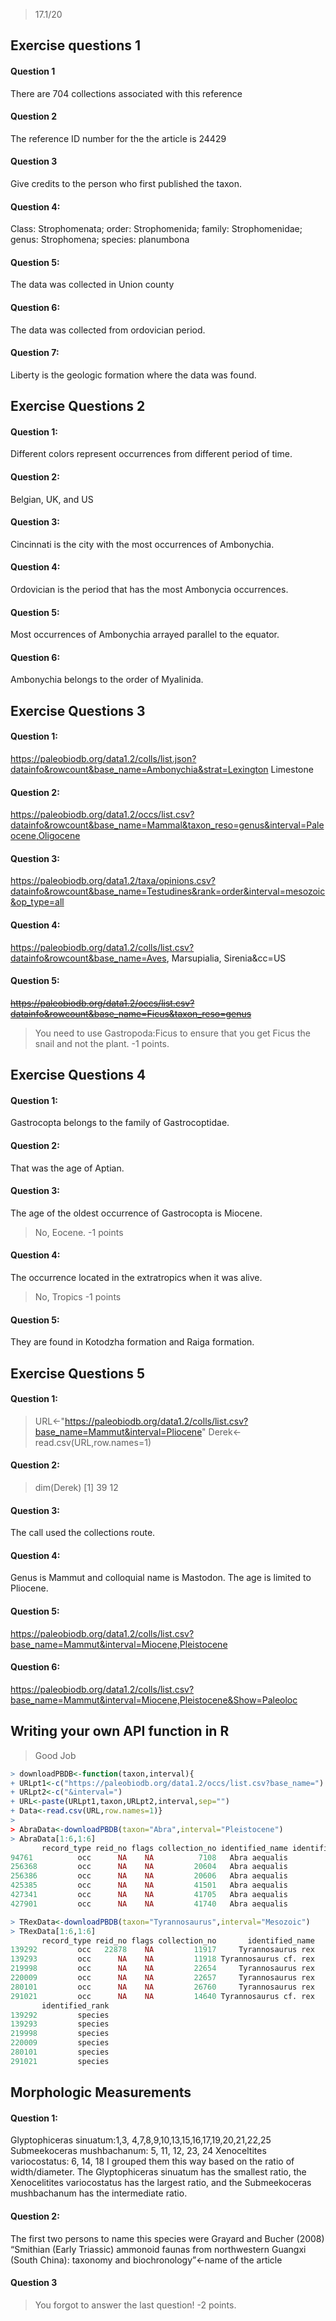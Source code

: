 > 17.1/20

## Exercise questions 1
#### Question 1 
There are 704 collections associated with this reference

#### Question 2
The reference ID number for the the article is 24429

#### Question 3
Give credits to the person who first published the taxon.

#### Question 4:
Class: Strophomenata; order: Strophomenida; family: Strophomenidae; genus: Strophomena; species: planumbona

#### Question 5:
The data was collected in Union county

#### Question 6:
The data was collected from ordovician period.

#### Question 7:
Liberty is the geologic formation where the data was found.

## Exercise Questions 2
#### Question 1: 
Different colors represent occurrences from different period of time.

#### Question 2:
Belgian, UK, and US

#### Question 3:
Cincinnati is the city with the most occurrences of Ambonychia.

#### Question 4:
Ordovician is the period that has the most Ambonycia occurrences.

#### Question 5:
Most occurrences of Ambonychia arrayed parallel to the equator.

#### Question 6:
Ambonychia belongs to the order of Myalinida.

## Exercise Questions 3
#### Question 1:
https://paleobiodb.org/data1.2/colls/list.json?datainfo&rowcount&base_name=Ambonychia&strat=Lexington Limestone

#### Question 2: 
https://paleobiodb.org/data1.2/occs/list.csv?datainfo&rowcount&base_name=Mammal&taxon_reso=genus&interval=Paleocene,Oligocene

#### Question 3: 
https://paleobiodb.org/data1.2/taxa/opinions.csv?datainfo&rowcount&base_name=Testudines&rank=order&interval=mesozoic&op_type=all

#### Question 4:
https://paleobiodb.org/data1.2/colls/list.csv?datainfo&rowcount&base_name=Aves, Marsupialia, Sirenia&cc=US

#### Question 5: 
<strike>https://paleobiodb.org/data1.2/occs/list.csv?datainfo&rowcount&base_name=Ficus&taxon_reso=genus</strike>
> You need to use Gastropoda:Ficus to ensure that you get Ficus the snail and not the plant. -1 points.

## Exercise Questions 4
#### Question 1:
Gastrocopta belongs to the family of Gastrocoptidae.

#### Question 2:
That was the age of Aptian.

#### Question 3:
The age of the oldest occurrence of Gastrocopta is Miocene.
> No, Eocene. -1 points

#### Question 4:
The occurrence located in the extratropics when it was alive.
> No, Tropics -1 points

#### Question 5:
They are found in Kotodzha formation and Raiga formation.

## Exercise Questions 5
#### Question 1:
> URL<-"https://paleobiodb.org/data1.2/colls/list.csv?base_name=Mammut&interval=Pliocene"
> Derek<-read.csv(URL,row.names=1)

#### Question 2:
> dim(Derek)
[1] 39 12

#### Question 3:
The call used the collections route.

#### Question 4:
Genus is Mammut and colloquial name is Mastodon. The age is limited to Pliocene.

#### Question 5:
https://paleobiodb.org/data1.2/colls/list.csv?base_name=Mammut&interval=Miocene,Pleistocene

#### Question 6:
https://paleobiodb.org/data1.2/colls/list.csv?base_name=Mammut&interval=Miocene,Pleistocene&Show=Paleoloc

## Writing your own API function in R

> Good Job

````R
> downloadPBDB<-function(taxon,interval){
+ URLpt1<-c("https://paleobiodb.org/data1.2/occs/list.csv?base_name=")
+ URLpt2<-c("&interval=")
+ URL<-paste(URLpt1,taxon,URLpt2,interval,sep="")
+ Data<-read.csv(URL,row.names=1)}
> 
> AbraData<-downloadPBDB(taxon="Abra",interval="Pleistocene")
> AbraData[1:6,1:6]
       record_type reid_no flags collection_no identified_name identified_rank
94761          occ      NA    NA          7108   Abra aequalis         species
256368         occ      NA    NA         20604   Abra aequalis         species
256386         occ      NA    NA         20606   Abra aequalis         species
425385         occ      NA    NA         41501   Abra aequalis         species
427341         occ      NA    NA         41705   Abra aequalis         species
427901         occ      NA    NA         41740   Abra aequalis         species

> TRexData<-downloadPBDB(taxon="Tyrannosaurus",interval="Mesozoic")
> TRexData[1:6,1:6]
       record_type reid_no flags collection_no       identified_name
139292         occ   22878    NA         11917     Tyrannosaurus rex
139293         occ      NA    NA         11918 Tyrannosaurus cf. rex
219998         occ      NA    NA         22654     Tyrannosaurus rex
220009         occ      NA    NA         22657     Tyrannosaurus rex
280101         occ      NA    NA         26760     Tyrannosaurus rex
291021         occ      NA    NA         14640 Tyrannosaurus cf. rex
       identified_rank
139292         species
139293         species
219998         species
220009         species
280101         species
291021         species
````

## Morphologic Measurements
#### Question 1:
Glyptophiceras sinuatum:1,3, 4,7,8,9,10,13,15,16,17,19,20,21,22,25
Submeekoceras mushbachanum: 5, 11, 12, 23, 24
Xenoceltites variocostatus: 6, 14, 18
I grouped them this way based on the ratio of width/diameter. The Glyptophiceras sinuatum has the smallest ratio, the Xenocelitites variocostatus has the largest ratio, and the Submeekoceras mushbachanum has the intermediate ratio.

#### Question 2:
The first two persons to name this species were Grayard and Bucher (2008)
“Smithian (Early Triassic) ammonoid faunas from northwestern Guangxi (South China): taxonomy and biochronology”<-name of the article

#### Question 3

> You forgot to answer the last question! -2 points.
